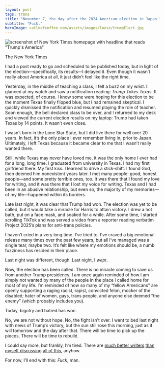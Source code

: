 ```yaml
---
layout: post
tags: trans
title: "November 7, the day after the 2024 American election in Japan."
subtitle: "Fuck."
heroImage: catloafcoffee.com/assets/images/loose/trumpElect.jpg
---
```


![screenshot of New York Times homepage with headline that reads "Trump's America"]({{site.baseurl}}/assets/images/loose/trumpElect.jpg)
<div class="caption">The New York Times</div>

I had a post ready to go and scheduled to be published today, but in light of the election—specifically, its results—I delayed it. Even though it wasn’t really about America at all, it just didn’t feel like the right time.

Yesterday, in the middle of teaching a class, I felt a buzz on my wrist. I glanced at my watch and saw a notification reading: _Trump Takes Texas_. It was expected, of course. I know some were hoping for this election to be the moment Texas finally flipped blue, but I had remained skeptical. I quickly dismissed the notification and resumed playing the role of teacher. Soon enough, the bell declared class to be over, and I returned to my desk and viewed the current election results on my laptop: Trump had taken Texas by 14 points. It wasn’t even close.

I wasn’t born in the Lone Star State, but I did live there for well over 20 years. In fact, it’s the only place I ever remember living in, prior to Japan. Ultimately, I left Texas because it became clear to me that I wasn’t really wanted there.

Still, while Texas may never have loved me, it was the only home I ever had for a long, long time. I graduated from university in Texas. I had my first girlfriend there. My first kiss. I learned to drive a stick-shift. I found God, then deemed him nonexistent years later. I met many people: good, honest people—and some pretty terrible ones, too. It was there that I found my love for writing, and it was there that I lost my voice for writing. Texas and I had been in an abusive relationship, but even so, the majority of my memories—of my life—happened within its borders.

Late last night, it was clear that Trump had won. The election was yet to be called, but it would take a miracle for Harris to attain victory. I drew a hot bath, put on a face mask, and soaked for a while. After some time, I started scrolling TikTok and was served a video from a reporter reading verbatim Project 2025’s plans for anti-trans policies.

I haven’t cried in a very long time. I’ve tried to. I’ve craved a big emotional release many times over the past few years, but all I’ve managed was a single tear, maybe two. It’s felt like where my emotions should be, a numb fuzziness has resided in their place.

Last night was different, though. Last night, I _wept_.

Now, the election has been called. There is no miracle coming to save us from another Trump presidency. I am once again reminded of how I am simply not wanted by many of the people in the place I called home for most of my life. I’m reminded of how so many of my “fellow Americans” are openly supporting a raging racist, rapist, convicted felon, mocker of the disabled; hater of women, gays, trans people, and anyone else deemed “the enemy” (which probably includes you).

Today, bigotry and hatred has won.

No, we are not without hope. No, the fight isn’t over. I went to bed last night with news of Trump’s victory, but the sun still rose this morning, just as it will tomorrow and the day after that. There will be time to pick up the pieces. There will be time to rebuild.

I could say more, but frankly, I’m tired. There are [much better writers](https://autisticang38.substack.com/p/autistic-awake-and-unafraid) [than myself discussing](https://www.jphilll.com/p/now-we-fight-for-the-future) [all of this](https://www.webworm.co/p/this-time-america-knew-what-it-was), anyhow.

For now, I’ll end with this: _Fuck_, man.
